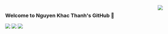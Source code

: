 <a href="#">
<img align="right" src="https://github-readme-stats.vercel.app/api?username=magiskboy&show_icons=true&hide_border=true&icon_color=586069&title_color=a0a9af">
</a>


### Welcome to Nguyen Khac Thanh's GitHub 👋

![](https://img.shields.io/badge/-Linux-e8a83a?style=flat-square&logo=Linux&logoColor=fff)
![](https://img.shields.io/badge/-Python-0a74c4?style=flat-square&logo=Python&logoColor=fff)
![](https://img.shields.io/badge/-Javascript-e5cd0c?style=flat-square&logo=Javascript&logoColor=fff)


